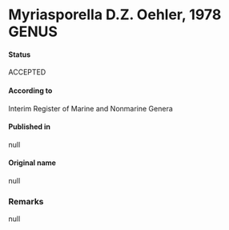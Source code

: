 # Myriasporella D.Z. Oehler, 1978 GENUS

#### Status
ACCEPTED

#### According to
Interim Register of Marine and Nonmarine Genera

#### Published in
null

#### Original name
null

### Remarks
null